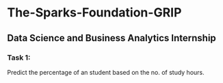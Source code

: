 # The-Sparks-Foundation-GRIP
## Data Science and Business Analytics Internship
### Task 1:
Predict the percentage of an student based on the no. of study hours.
